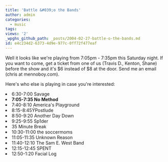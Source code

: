 ```yaml
---
title: 'Battle &#039;o the Bands'
author: admin
categories:
  - music
tags: 
views: '2'
_wpghs_github_path: _posts/2004-02-27-battle-o-the-bands.md
id: e4c234d2-6373-4d9e-977c-0ff72f477eaf
---
```

<p>Well it looks like we're playing from 7:05pm - 7:35pm this Saturday night.  If you want to come, get a ticket from one of us (Travis D., Kenton, Shane) before the show and it's $6 instead of $8 at the door.  Send me an email (chris at mennoboy.com).</p>
<p>Here's who else is playing in case you're interested:</p>
<li>6:30-7:00 Savage
<li><b>7:05-7:35 No Method</b>
<li>7:40-8:10 America's Playground
<li>8:15-8:45ÝPostlude
<li>8:50-9:20 Another Day Down
<li>9:25-9:55 Sp1der
<li>35 Minute Break
<li>10:30-11:00 the soccermoms
<li>11:05-11:35 Unknown Reason
<li>11:40-12:10 The Sam E. West Band
<li>12:15-12:45 SPENT
<li>12:50-1:20 Facial Log<br />
